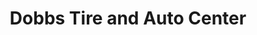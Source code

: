 ---
title: "Dobbs Tire and Auto Center"
url: /olivette/dobbs-tire-and-auto-center/
shop: Autowerkstatt
---